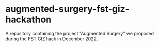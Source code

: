 # augmented-surgery-fst-giz-hackathon
A repository containing the project "Augmented Surgery" we proposed during the FST GIZ hack in December 2022.

